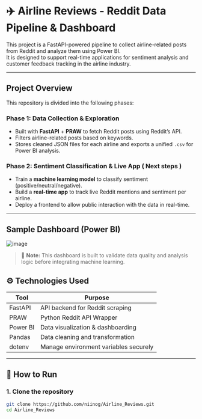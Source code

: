 # ✈️ Airline Reviews - Reddit Data Pipeline & Dashboard

This project is a FastAPI-powered pipeline to collect airline-related posts from Reddit and analyze them using Power BI.  
It is designed to support real-time applications for sentiment analysis and customer feedback tracking in the airline industry.

---

##  Project Overview

This repository is divided into the following phases:

###  Phase 1: Data Collection & Exploration
- Built with **FastAPI** + **PRAW** to fetch Reddit posts using Reddit’s API.
- Filters airline-related posts based on keywords.
- Stores cleaned JSON files for each airline and exports a unified `.csv` for Power BI analysis.


###  Phase 2: Sentiment Classification & Live App ( Next steps ) 
- Train a **machine learning model** to classify sentiment (positive/neutral/negative).
- Build a **real-time app** to track live Reddit mentions and sentiment per airline.
- Deploy a frontend to allow public interaction with the data in real-time.

---

##  Sample Dashboard (Power BI)

![image](https://github.com/user-attachments/assets/5a4ba975-9364-4db4-9bfc-730542fbc18f)


> 🔎 **Note:** This dashboard is built to validate data quality and analysis logic before integrating machine learning.



## ⚙️ Technologies Used

| Tool        | Purpose                                |
|-------------|----------------------------------------|
| FastAPI     | API backend for Reddit scraping        |
| PRAW        | Python Reddit API Wrapper              |
| Power BI    | Data visualization & dashboarding      |
| Pandas      | Data cleaning and transformation       |
| dotenv      | Manage environment variables securely  |

---

## 🧪 How to Run

### 1. Clone the repository
```bash
git clone https://github.com/niinog/Airline_Reviews.git
cd Airline_Reviews
